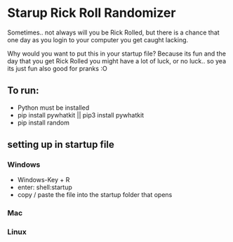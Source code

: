 # Starup Rick Roll Randomizer

Sometimes.. not always will you be Rick Rolled, but there is a chance that one day as you login to your computer you get caught lacking.

Why would you want to put this in your startup file?
Because its fun and the day that you get Rick Rolled you might have a lot of luck, or no luck.. so yea its just fun
also good for pranks :O

## To run:

- Python must be installed
- pip install pywhatkit || pip3 install pywhatkit
- pip install random

## setting up in startup file

### Windows

- Windows-Key + R
- enter: shell:startup
- copy / paste the file into the startup folder that opens

### Mac

### Linux
